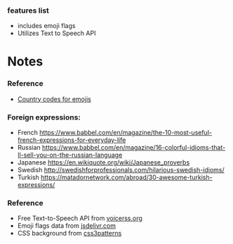### features list

- includes emoji flags
- Utilizes Text to Speech API

# Notes

### Reference
- [Country codes for emojis](https://en.wikipedia.org/wiki/ISO_3166-1)

### Foreign expressions: 
- French
https://www.babbel.com/en/magazine/the-10-most-useful-french-expressions-for-everyday-life
- Russian
https://www.babbel.com/en/magazine/16-colorful-idioms-that-ll-sell-you-on-the-russian-language
- Japanese
https://en.wikiquote.org/wiki/Japanese_proverbs
- Swedish
http://swedishforprofessionals.com/hilarious-swedish-idioms/
- Turkish
https://matadornetwork.com/abroad/30-awesome-turkish-expressions/

### Reference
- Free Text-to-Speech API from [voicerss.org](http://www.voicerss.org/api/)
- Emoji flags data from [jsdelivr.com](https://www.jsdelivr.com/package/npm/emoji-flags)
- CSS background from [css3patterns](https://leaverou.github.io/css3patterns/)
